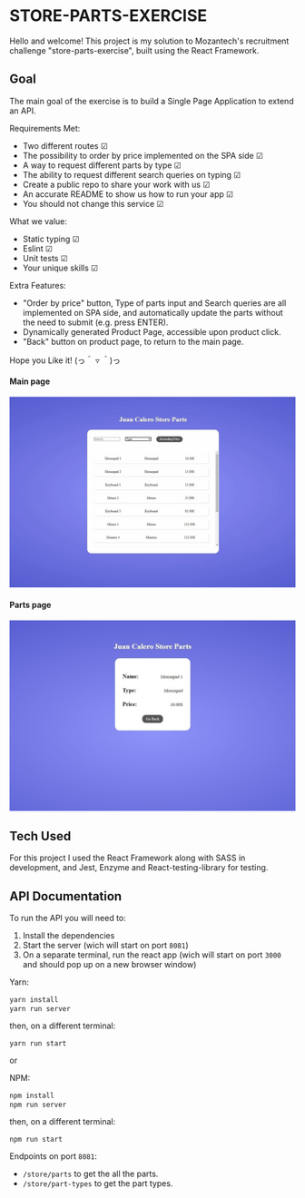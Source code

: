 # STORE-PARTS-EXERCISE

Hello and welcome! This project is my solution to Mozantech's recruitment challenge "store-parts-exercise", built using the React Framework.

## Goal

The main goal of the exercise is to build a Single Page Application to extend an API.

Requirements Met:

- Two different routes ☑
- The possibility to order by price implemented on the SPA side ☑
- A way to request different parts by type ☑
- The ability to request different search queries on typing ☑
- Create a public repo to share your work with us ☑
- An accurate README to show us how to run your app ☑
- You should not change this service ☑

What we value:

- Static typing ☑
- Eslint ☑
- Unit tests ☑
- Your unique skills ☑

Extra Features:

- "Order by price" button, Type of parts input and Search queries are all implemented on SPA side, and automatically update the parts without the need to submit (e.g. press ENTER).
- Dynamically generated Product Page, accessible upon product click.
- "Back" button on product page, to return to the main page.

Hope you Like it! (っ＾ ▿ ＾)っ

#### Main page

![Main Page](assets/main-page.jpg "Main Page")

#### Parts page

![Part Page](assets/parts-page.jpg "Part Page")

## Tech Used

For this project I used the React Framework along with SASS in development, and Jest, Enzyme and React-testing-library for testing.

## API Documentation

To run the API you will need to:

1. Install the dependencies
2. Start the server (wich will start on port `8081`)
3. On a separate terminal, run the react app (wich will start on port `3000` and should pop up on a new browser window)

Yarn:

```
yarn install
yarn run server
```

then, on a different terminal:

```
yarn run start
```

or

NPM:

```
npm install
npm run server
```

then, on a different terminal:

```
npm run start
```

Endpoints on port `8081`:

- `/store/parts` to get the all the parts.
- `/store/part-types` to get the part types.
